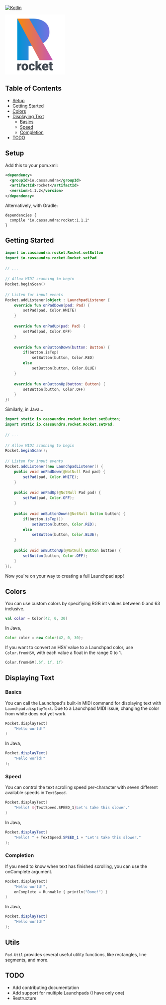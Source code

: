 [![Kotlin](https://img.shields.io/badge/kotlin-1.3.11-blue.svg)](http://kotlinlang.org)

<img src="Logo.png" width=192 height=192>

## Table of Contents
- [Setup](#setup)
- [Getting Started](#getting-started)
- [Colors](#colors)
- [Displaying Text](#displaying-text)
  - [Basics](#basics)
  - [Speed](#speed)
  - [Completion](#completion)
- [TODO](#todo)

## Setup

Add this to your pom.xml:

```xml
<dependency>
  <groupId>io.cassaundra</groupId>
  <artifactId>rocket</artifactId>
  <version>1.1.2</version>
</dependency>
```

Alternatively, with Gradle:

```
dependencies {
  compile 'io.cassaundra:rocket:1.1.2'
}
```

## Getting Started

```kotlin
import io.cassaundra.rocket.Rocket.setButton
import io.cassaundra.rocket.Rocket.setPad

// ...

// Allow MIDI scanning to begin
Rocket.beginScan()

// Listen for input events
Rocket.addListener(object : LaunchpadListener {
    override fun onPadDown(pad: Pad) {
        setPad(pad, Color.WHITE)
    }

    override fun onPadUp(pad: Pad) {
        setPad(pad, Color.OFF)
    }

    override fun onButtonDown(button: Button) {
        if(button.isTop)
            setButton(button, Color.RED)
        else
            setButton(button, Color.BLUE)
    }

    override fun onButtonUp(button: Button) {
        setButton(button, Color.OFF)
    }
})
```

Similarly, in Java...

```java
import static io.cassaundra.rocket.Rocket.setButton;
import static io.cassaundra.rocket.Rocket.setPad;

// ...

// Allow MIDI scanning to begin
Rocket.beginScan();

// Listen for input events
Rocket.addListener(new LaunchpadListener() {
    public void onPadDown(@NotNull Pad pad) {
        setPad(pad, Color.WHITE);
    }

    public void onPadUp(@NotNull Pad pad) {
        setPad(pad, Color.OFF);
    }

    public void onButtonDown(@NotNull Button button) {
        if(button.isTop())
            setButton(button, Color.RED);
        else
            setButton(button, Color.BLUE);
    }

    public void onButtonUp(@NotNull Button button) {
        setButton(button, Color.OFF);
    }
});
```

Now you're on your way to creating a full Launchpad app!

## Colors

You can use custom colors by specifiying RGB int values between 0 and 63 inclusive.

```kotlin
val color = Color(42, 0, 30)
```

In Java,

```java
Color color = new Color(42, 0, 30);
```

If you want to convert an HSV value to a Launchpad color, use `Color.fromHSV`, with each value a float in the range 0 to 1.

```kotlin
Color.fromHSV(.5f, 1f, 1f)
```

## Displaying Text

### Basics

You can call the Launchpad's built-in MIDI command for displaying text with `Launchpad.displayText`. Due to a Launchpad MIDI issue, changing the color from white does not yet work.

```kotlin
Rocket.displayText(
    "Hello world!"
)
```

In Java,

```java
Rocket.displayText(
    "Hello world!"
);
```

### Speed

You can control the text scrolling speed per-character with seven different available speeds in `TextSpeed`.

```kotlin
Rocket.displayText(
    "Hello! ${TextSpeed.SPEED_1}Let's take this slower."
)
```

In Java,

```java
Rocket.displayText(
    "Hello! " + TextSpeed.SPEED_1 + "Let's take this slower."
);
```

### Completion

If you need to know when text has finished scrolling, you can use the onComplete argument.

```kotlin
Rocket.displayText(
    "Hello world!",
    onComplete = Runnable { println("Done!") }
)

```

In Java,

```java
Rocket.displayText(
    "Hello world!"
);
```

## Utils

`Pad.Util` provides several useful utility functions, like rectangles, line segments, and more.

## TODO
* Add contributing documentation
* Add support for multiple Launchpads (I have only one)
* Restructure
